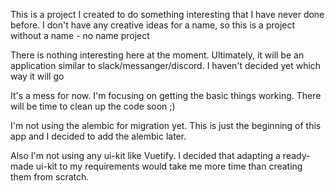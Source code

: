 This is a project I created to do something interesting that I have never done before. 
I don't have any creative ideas for a name, so this is a project without a name - no name project

There is nothing interesting here at the moment. Ultimately, it will be an application similar to slack/messanger/discord. I haven't decided yet which way it will go

It's a mess for now. I'm focusing on getting the basic things working. There will be time to clean up the code soon ;)

I'm not using the alembic for migration yet. This is just the beginning of this app and I decided to add the alembic later.

Also I'm not using any ui-kit like Vuetify. I decided that adapting a ready-made ui-kit to my requirements would take me more time than creating them from scratch.


